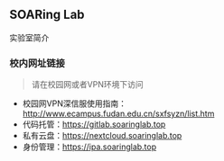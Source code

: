 ## SOARing Lab

实验室简介

### 校内网址链接
> 请在校园网或者VPN环境下访问

- 校园网VPN深信服使用指南：<http://www.ecampus.fudan.edu.cn/sxfsyzn/list.htm>
- 代码托管：<https://gitlab.soaringlab.top>
- 私有云盘：<https://nextcloud.soaringlab.top>
- 身份管理：<https://ipa.soaringlab.top>

